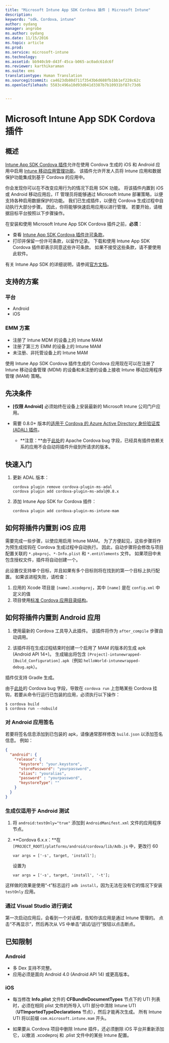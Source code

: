 ```yaml
---
title: "Microsoft Intune App SDK Cordova 插件 | Microsoft Intune"
description: 
keywords: "sdk、Cordova、intune"
author: oydang
manager: angrobe
ms.author: oydang
ms.date: 11/15/2016
ms.topic: article
ms.prod: 
ms.service: microsoft-intune
ms.technology: 
ms.assetid: bb940cb9-d43f-45ca-b065-ac0adc61dc6f
ms.reviewer: karthikaraman
ms.suite: ems
translationtype: Human Translation
ms.sourcegitcommit: ca4623db80d711f3543b6d688fb1bb1ef228c62c
ms.openlocfilehash: 5583c496a10d93d041d3387b7b10931bf87c73d6


---
```

# ﻿<a name="microsoft-intune-app-sdk-cordova-plugin"></a>Microsoft Intune App SDK Cordova 插件

## <a name="overview"></a>概述

[Intune App SDK Cordova 插件](https://github.com/msintuneappsdk/cordova-plugin-ms-intune-mam)允许在使用 Cordova 生成的 iOS 和 Android 应用中启用 [Intune 移动应用管理功能](/intune/deploy-use/protect-app-data-using-mobile-app-management-policies-with-microsoft-intune)。 该插件允许开发人员将 Intune 应用和数据保护功能集成到基于 Cordova 的应用中。

你会发现你可以在不改变应用行为的情况下启用 SDK 功能。 将该插件内置到 iOS 或 Android 移动应用后，IT 管理员将能够通过 Microsoft Intune 部署策略，以便支持各种启用数据保护的功能。 我们已生成插件，以便在 Cordova 生成过程中自动执行大部分步骤。 因此，你将能够快速启用应用以进行管理。 若要开始，请根据目标平台按照以下步骤操作。

在安装和使用 Microsoft Intune App SDK Cordova 插件之前，**必须**：

* 查看 [Intune App SDK Cordova 插件许可条款](https://github.com/msintuneappsdk/cordova-plugin-ms-intune-mam/blob/master/Intune_App_SDK_Cordova_plugin_RTM_license.pdf)。
* 打印并保留一份许可条款，以留作记录。 下载和使用 Intune App SDK Cordova 插件即表示同意这些许可条款。  如果不接受这些条款，请不要使用此软件。

有关 Intune App SDK 的详细说明，请参阅[官方文档](/intune/develop/intune-app-sdk)。

## <a name="supported-scenarios"></a>支持的方案

### <a name="platforms"></a>平台
* Android
* iOS


### <a name="emm-scenarios"></a>EMM 方案

* 注册了 Intune MDM 的设备上的 Intune MAM
* 注册了第三方 EMM 的设备上的 Intune MAM
* 未注册、非托管设备上的 Intune MAM

使用 Intune App SDK Cordova 插件生成的 Cordova 应用现在可以在注册了 Intune 移动设备管理 (MDM) 的设备和未注册的设备上接收 Intune 移动应用程序管理 (MAM) 策略。



## <a name="prerequisites"></a>先决条件

* **[仅限 Android]** 必须始终在设备上安装最新的 Microsoft Intune 公司门户应用。


* 需要 0.8.0+ 版本的[适用于 Cordova 的 Azure Active Directory 身份验证库 (ADAL) 插件](https://github.com/AzureAD/azure-activedirectory-library-for-cordova)。
  * **注意：**由于[此处](https://issues.apache.org/jira/browse/CB-6227?jql=text%20~%20%22plugin%20dependency%22)的 Apache Cordova bug 字段，已经具有插件依赖关系的应用不会自动将插件升级到所请求的版本。

## <a name="quick-start"></a>快速入门

1. 更新 ADAL 版本：

    ```
    cordova plugin remove cordova-plugin-ms-adal
    cordova plugin add cordova-plugin-ms-adal@0.8.x
    ```

2. 添加 Intune App SDK for Cordova 插件：

    ```
    cordova plugin add cordova-plugin-ms-intune-mam
    ```

## <a name="how-to-build-the-plugin-into-your-ios-app"></a>如何将插件内置到 iOS 应用

需要完成一些步骤，以使应用启用 Intune MAM。 为了方便起见，这些步骤将作为预生成挂钩在 Cordova 生成过程中自动执行。 因此，自动步骤将会修改与项目配置关联的 `*.pbxproj`、`*-Info.plist` 和 `*.entitlements` 文件。 如果项目中未包含授权文件，插件将自动创建一个。

此设置仅支持单个目标，并且如果有多个目标则将在找到的第一个目标上执行配置。 如果该进程失败，请检查：

1. 应用的 Xcode 项目是 `[name].xcodeproj`，其中 `[name]` 是在 `config.xml` 中定义的值
2. 项目使用[标准 Cordova 应用目录结构](https://cordova.apache.org/docs/en/latest/reference/cordova-cli/index.html#directory-structure)。

## <a name="how-to-build-the-plugin-into-your-android-app"></a>如何将插件内置到 Android 应用

1. 使用最新的 Cordova 工具导入此插件。 该插件将作为 `after_compile` 步骤自动调用。

2. 该插件将在生成过程结束时创建一个启用了 MAM 的版本的生成 apk (Android API 14+)。 生成输出将包含 `[Project]-intunewrapped-[Build_Configuration].apk`（例如 `helloWorld-intunewrapped-debug.apk`）。

插件仅支持 Gradle 生成。

由于[此处](https://issues.apache.org/jira/browse/CB-9434)的 Cordova bug 字段，导致在 `cordova run` 上忽略某些 Cordova 挂钩，若要从命令行运行已包装的应用，必须执行以下操作：

```
$ cordova build
$ cordova run --nobuild
```


### <a name="signing-your-android-app"></a>对 Android 应用签名
若要将签名信息添加到已包装的 apk，请像通常那样修改 `build.json` 以添加签名信息。 例如：
```json
{
  "android": {
    "release": {
      "keystore": "your.keystore",
      "storePassword": "yourpassword",
      "alias": "youralias",
      "password" : "yourpassword",
      "keystoreType": ""
    }
  }
}
```

### <a name="build-for-android-test-only"></a>生成仅适用于 Android 测试

1. 将 `android:testOnly="true"` 添加到 `AndroidManifest.xml` 文件的应用程序节点。


2. **Cordova 6.x.x：**在 `[PROJECT_ROOT]/platforms/android/cordova/lib/Adb.js` 中，更改行 60

    ```
    var args = ['-s', target, 'install'];
    ```
    设置为
    ```
    var args = ['-s', target, 'install', '-t'];
    ```

这样做的效果是使用“-t”标志运行 `adb install`，因为无法在没有它的情况下安装 `testOnly` 应用。

### <a name="debugging-from-visual-studio"></a>通过 Visual Studio 进行调试
第一次启动应用后，会看到一个对话框，告知你该应用是通过 Intune 管理的。 点击“不再显示”，然后再次从 VS 中单击“调试/运行”按钮以点击断点。

## <a name="known-limitations"></a>已知限制
### <a name="android"></a>Android
* 多 Dex 支持不完整。
* 应用必须是面向 Android 4.0 (Android API 14) 或更高版本。

### <a name="ios"></a>iOS
* 每当修改 **Info.plist** 文件的 **CFBundleDocumentTypes** 节点下的 UTI 列表时，必须在相同 plist 文件的所导入 UTI 部分中清除 Intune UTI（**UTImportedTypeDeclarations** 节点），然后才能再次生成。 所有 Intune UTI 将以前缀 `com.microsoft.intune.mam` 开头。

* 如果要从 Cordova 项目中删除 Intune 插件，还必须删除 iOS 平台并重新添加它，以撤消 .xcodeproj 和 .plist 文件中的某些 Intune 配置。



<!--HONumber=Nov16_HO3-->


